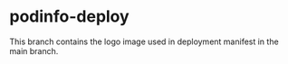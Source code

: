 # podinfo-deploy

This branch contains the logo image used in deployment manifest in the main branch.

